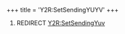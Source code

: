 +++
title = 'Y2R:SetSendingYUYV'
+++

1.  REDIRECT [Y2R:SetSendingYuv](Y2R:SetSendingYuv "wikilink")